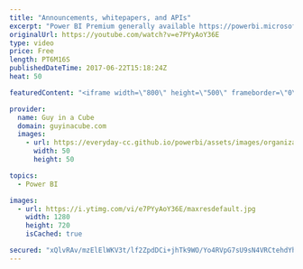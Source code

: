 ```yaml
---
title: "Announcements, whitepapers, and APIs"
excerpt: "Power BI Premium generally available https://powerbi.microsoft.com/en-us/blog/power-bi-premium-generally-available/   Data Insights Summit Opening Keynote  https://www.youtube.com/watch?v=zaVGt-IbuhU  White Paper On “Planning A Power BI Enterprise Deployment” (@technitrain & @SQLChick) https://blog.crossjoin.co.uk/2017/06/20/white-paper-on-planning-a-power-bi-enterprise-deployment/"
originalUrl: https://youtube.com/watch?v=e7PYyAoY36E
type: video
price: Free
length: PT6M16S
publishedDateTime: 2017-06-22T15:18:24Z
heat: 50

featuredContent: "<iframe width=\"800\" height=\"500\" frameborder=\"0\" src=\"https://www.youtube.com/embed/e7PYyAoY36E\" allow=\"accelerometer; autoplay; encrypted-media; gyroscope; picture-in-picture\" allowfullscreen></iframe>"

provider:
  name: Guy in a Cube
  domain: guyinacube.com
  images:
    - url: https://everyday-cc.github.io/powerbi/assets/images/organizations/guyinacube.com-50x50.jpg
      width: 50
      height: 50

topics:
  - Power BI

images:
  - url: https://i.ytimg.com/vi/e7PYyAoY36E/maxresdefault.jpg
    width: 1280
    height: 720
    isCached: true

secured: "xQlvRAv/mzElElWKV3t/lf2ZpdDCi+jhTk9WO/Yo4RVpG7sU9sN4VRCtehdYh2DFMpYmwFtaI+EdEe9TevIy6A6NMz7ekGD1mhfY7sERegOtt7dgqvNjQFaijGPFrl51+NrTTC7g4sQSG4dRE8+EXdswFptgU2g+lUWMsrae3T7+/25BwKtFWsIzlHUhrtcz9QO42LjSPgFzjExYyrlm/N6s4yZLdx+shIOIl7VD4yAS48QLTrXMZ6n34iwSolH7Aj06tlYXgFBd96Y4vrvecIO2BpLUYavmFLIMw1ZkWyac11z15mALeSUEbeBAwLvCdfZxgk5PmSjLxi1UHAZhfyPgpDiH6Cemhf8tbAKkOtKn/hFvABl+00rYTZOKckIxUwRnA0gtAn3vv2vh4n0Ut8234iFw0QA7/jO+A094dbQ=;ja+7D8tylvqpSlNG3epJ4w=="
---
```


